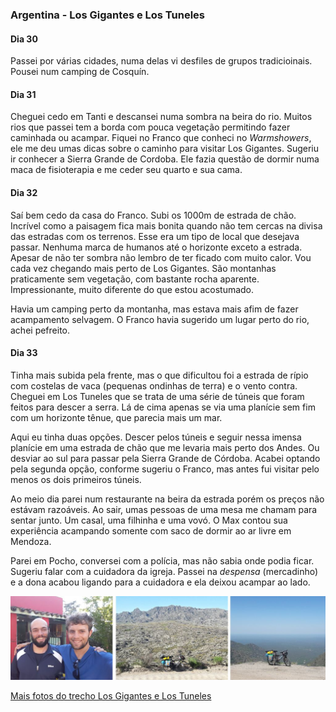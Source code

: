 ### Argentina - Los Gigantes e Los Tuneles

#### Dia 30

Passei por várias cidades, numa delas vi desfiles de grupos tradicioinais.
Pousei num camping de Cosquín.

#### Dia 31

Cheguei cedo em Tanti e descansei numa sombra na beira do rio.
Muitos rios que passei tem a borda com pouca vegetação permitindo fazer caminhada ou acampar.
Fiquei no Franco que conheci no *Warmshowers*, ele me deu umas dicas sobre o caminho para visitar Los Gigantes.
Sugeriu ir conhecer a Sierra Grande de Cordoba.
Ele fazia questão de dormir numa maca de fisioterapia e me ceder seu quarto e sua cama.

#### Dia 32

Saí bem cedo da casa do Franco.
Subi os 1000m de estrada de chão.
Incrível como a paisagem fica mais bonita quando não tem cercas na divisa das estradas com os terrenos.
Esse era um tipo de local que desejava passar.
Nenhuma marca de humanos até o horizonte exceto a estrada.
Apesar de não ter sombra não lembro de ter ficado com muito calor.
Vou cada vez chegando mais perto de Los Gigantes.
São montanhas praticamente sem vegetação, com bastante rocha aparente.
Impressionante, muito diferente do que estou acostumado.

Havia um camping perto da montanha, mas estava mais afim de fazer acampamento selvagem.
O Franco havia sugerido um lugar perto do rio, achei pefreito.

#### Dia 33

Tinha mais subida pela frente, mas o que dificultou foi a estrada de rípio com costelas de vaca (pequenas ondinhas de terra) e o vento contra.
Cheguei em Los Tuneles que se trata de uma série de túneis que foram feitos para descer a serra.
Lá de cima apenas se via uma planície sem fim com um horizonte tênue, que parecia mais um mar.

Aqui eu tinha duas opções.
Descer pelos túneis e seguir nessa imensa planície em uma estrada de chão que me levaria mais perto dos Andes.
Ou desviar ao sul para passar pela Sierra Grande de Córdoba.
Acabei optando pela segunda opção, conforme sugeriu o Franco, mas antes fui visitar pelo menos os dois primeiros túneis.

Ao meio dia parei num restaurante na beira da estrada porém os preços não estávam razoáveis.
Ao sair, umas pessoas de uma mesa me chamam para sentar junto.
Um casal, uma filhinha e uma vovó.
O Max contou sua experiência acampando somente com saco de dormir ao ar livre em Mendoza.

Parei em Pocho, conversei com a polícia, mas não sabia onde podia ficar.
Sugeriu falar com a cuidadora da igreja.
Passei na *despensa* (mercadinho) e a dona acabou ligando para a cuidadora e ela deixou acampar ao lado.

![Sierras chicas](./assets/images/gigantes-tuneles.jpg)



[Mais fotos do trecho Los Gigantes e Los Tuneles](https://photos.app.goo.gl/ulJhCRtg7yLOMdqE2)

